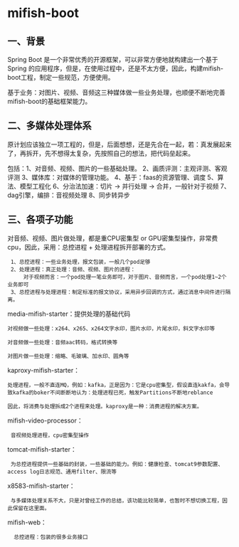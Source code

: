 # mifish-boot

## 一、背景

   Spring Boot 是一个非常优秀的开源框架，可以非常方便地就构建出一个基于 Spring 的应用程序，但是，在使用过程中，还是不太方便，因此，构建mifish-boot工程，制定一些规范，方便使用。
   
   基于业务：对图片、视频、音频这三种媒体做一些业务处理，也顺便不断地完善mifish-boot的基础框架能力。

## 二、多媒体处理体系

   原计划应该独立一项工程的，但是，后面想想，还是先合在一起，若：真发展起来了，再拆开，先不想得太复杂，先按照自己的想法，把代码垒起来。
   
   包括：1、对音频、视频、图片的一些基础处理。
        2、画质评测：主观评测、客观评测
        3、媒体库：对媒体的管理功能。
        4、基于：faas的资源管理、调度
        5、算法、模型工程化
        6、分治法加速：切片 -> 并行处理 -> 合并，一般针对于视频
        7、dag引擎，编排：音视频处理
        8、同步转异步

## 三、各项子功能

   对音频、视频、图片做处理，都是重CPU密集型 or GPU密集型操作，非常费cpu，因此，采用：总控进程 + 处理进程拆开部署的方式。
   
     1、总控进程：一些业务处理，报文包装，一般几个pod足够
     2、处理进程：真正处理：音频、视频、图片的进程：
         对于视频而言：一个pod处理一笔业务即可，对于图片、音频而言，一个pod处理1~2个业务即可
     3、总控进程与处理进程：制定标准的报文协议，采用异步回调的方式，通过消息中间件进行隔离。
   
   media-mifish-starter：提供处理的基础代码
   
    对视频做一些处理：x264、x265、x264文字水印，图片水印，片尾水印，斜文字水印等

    对音频做一些处理：音频aac转码，格式转换等

    对图片做一些处理：缩略、毛玻璃、加水印、圆角等
    
   kaproxy-mifish-starter：
     
    处理进程，一般不直连MQ，例如：kafka，正是因为：它是cpu密集型，假设直连kakfa，会导致kafka的boker不间断断地认为：处理进程已死，触发Partitions不断地reblance
    
    因此，将消费与处理拆成2个进程来处理。kaproxy是一种：消费进程的解决方案。
    
   mifish-video-processor：
   
     音视频处理进程，cpu密集型操作  

   tomcat-mifish-starter：
   
     为总控进程提供一些基础的封装，一些基础的能力。例如：健康检查、tomcat9参数配置、access log日志规范、通用filter、限流等
     
   x8583-mifish-starter：
   
     与多媒体处理关系不大，只是对曾经工作的总结，该功能比较简单，也暂时不想切换工程，因此保留在这里面。
     
   mifish-web：
   
      总控进程：包装的很多业务接口